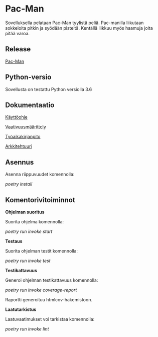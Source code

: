 # Pac-Man

Sovelluksella pelataan Pac-Man tyylistä peliä. Pac-manilla liikutaan sokkeloita pitkin ja syödään pisteitä.
Kentällä liikkuu myös haamuja joita pitää varoa. 

## Release 

[Pac-Man](https://github.com/anniliisal/Pac-Man/releases/tag/%23loppupalautus)

## Python-versio

Sovellusta on testattu Python versiolla 3.6

## Dokumentaatio

[Käyttöohje](https://github.com/anniliisal/ot-harjoitustyo/blob/master/dokumentaatio/käyttöohje.md)

[Vaativuusmäärittely](https://github.com/anniliisal/ot-harjoitustyo/blob/master/dokumentaatio/vaativuusmäärittely.md)

[Työaikakirjanpito](https://github.com/anniliisal/ot-harjoitustyo/blob/master/dokumentaatio/tuntikirjanpito.md)

[Arkkitehtuuri](https://github.com/anniliisal/ot-harjoitustyo/blob/master/dokumentaatio/arkkitehtuuri.md)

## Asennus

Asenna riippuvuudet komennolla:

*poetry install*

## Komentorivitoiminnot

**Ohjelman suoritus**

Suorita ohjelma komennolla:

*poetry run invoke start*
 
**Testaus**

Suorita ohjelman testit komennolla:

*poetry run invoke test*

**Testikattavuus**

Generoi ohjelman testikattavuus komennolla:

*poetry run invoke coverage-report*

Raportti generoituu htmlcov-hakemistoon.

**Laatutarkistus**

Laatuvaatimukset voi tarkistaa komennolla:

*poetry run invoke lint*












